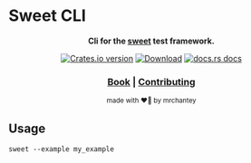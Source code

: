 # Sweet CLI

<div align="center">

  <p>
    <strong>Cli for the <a href="https://mrchantey.github.io/forky/docs/sweet/">sweet</a> test framework.</strong>
  </p>

  <p>
    <a href="https://crates.io/crates/sweet-cli"><img src="https://img.shields.io/crates/v/sweet-cli.svg?style=flat-square" alt="Crates.io version" /></a>
    <a href="https://crates.io/crates/sweet-cli"><img src="https://img.shields.io/crates/d/sweet-cli.svg?style=flat-square" alt="Download" /></a>
    <a href="https://docs.rs/sweet-cli"><img src="https://img.shields.io/badge/docs-latest-blue.svg?style=flat-square" alt="docs.rs docs" /></a>
  </p>

  <h3>
    <a href="https://mrchantey.github.io/forky/docs/sweet/cli">Book</a>
    <span> | </span>
    <a href="https://mrchantey.github.io/forky/docs/other/contributing.html">Contributing</a>
  </h3>

  <sub>made with ❤️‍🔥 by mrchantey</a></sub>
</div>

## Usage

```
sweet --example my_example
```